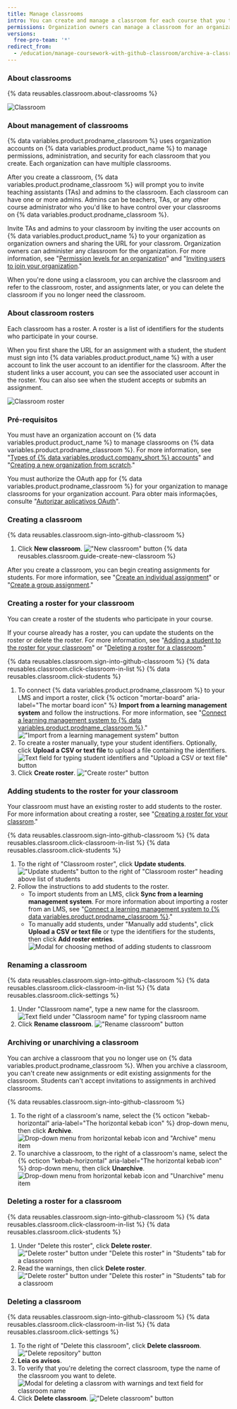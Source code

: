 ```yaml
---
title: Manage classrooms
intro: You can create and manage a classroom for each course that you teach using {% data variables.product.prodname_classroom %}.
permissions: Organization owners can manage a classroom for an organization.
versions:
  free-pro-team: '*'
redirect_from:
  - /education/manage-coursework-with-github-classroom/archive-a-classroom
---
```


### About classrooms

{% data reusables.classroom.about-classrooms %}

![Classroom](/assets/images/help/classroom/classroom-hero.png)

### About management of classrooms

{% data variables.product.prodname_classroom %} uses organization accounts on {% data variables.product.product_name %} to manage permissions, administration, and security for each classroom that you create. Each organization can have multiple classrooms.

After you create a classroom, {% data variables.product.prodname_classroom %} will prompt you to invite teaching assistants (TAs) and admins to the classroom. Each classroom can have one or more admins. Admins can be teachers, TAs, or any other course administrator who you'd like to have control over your classrooms on {% data variables.product.prodname_classroom %}.

Invite TAs and admins to your classroom by inviting the user accounts on {% data variables.product.product_name %} to your organization as organization owners and sharing the URL for your classrom. Organization owners can administer any classroom for the organization. For more information, see "[Permission levels for an organization](/github/setting-up-and-managing-organizations-and-teams/permission-levels-for-an-organization)" and "[Inviting users to join your organization](/github/setting-up-and-managing-organizations-and-teams/inviting-users-to-join-your-organization)."

When you're done using a classroom, you can archive the classroom and refer to the classroom, roster, and assignments later, or you can delete the classroom if you no longer need the classroom.

### About classroom rosters

Each classroom has a roster. A roster is a list of identifiers for the students who participate in your course.

When you first share the URL for an assignment with a student, the student must sign into {% data variables.product.product_name %} with a user account to link the user account to an identifier for the classroom. After the student links a user account, you can see the associated user account in the roster. You can also see when the student accepts or submits an assignment.

![Classroom roster](/assets/images/help/classroom/roster-hero.png)

### Pré-requisitos

You must have an organization account on {% data variables.product.product_name %} to manage classrooms on {% data variables.product.prodname_classroom %}. For more information, see "[Types of {% data variables.product.company_short %} accounts](/github/getting-started-with-github/types-of-github-accounts#organization-accounts)" and "[Creating a new organization from scratch](/github/setting-up-and-managing-organizations-and-teams/creating-a-new-organization-from-scratch)."

You must authorize the OAuth app for {% data variables.product.prodname_classroom %} for your organization to manage classrooms for your organization account. Para obter mais informações, consulte "[Autorizar aplicativos OAuth](/github/authenticating-to-github/authorizing-oauth-apps)".

### Creating a classroom

{% data reusables.classroom.sign-into-github-classroom %}
1. Click **New classroom**. !["New classroom" button](/assets/images/help/classroom/click-new-classroom-button.png)
{% data reusables.classroom.guide-create-new-classroom %}

After you create a classroom, you can begin creating assignments for students. For more information, see "[Create an individual assignment](/education/manage-coursework-with-github-classroom/create-an-individual-assignment)" or "[Create a group assignment](/education/manage-coursework-with-github-classroom/create-a-group-assignment)."

### Creating a roster for your classroom

You can create a roster of the students who participate in your course.

If your course already has a roster, you can update the students on the roster or delete the roster. For more information, see "[Adding a student to the roster for your classroom](#adding-students-to-the-roster-for-your-classroom)" or "[Deleting a roster for a classroom](#deleting-a-roster-for-a-classroom)."

{% data reusables.classroom.sign-into-github-classroom %}
{% data reusables.classroom.click-classroom-in-list %}
{% data reusables.classroom.click-students %}
1. To connect {% data variables.product.prodname_classroom %} to your LMS and import a roster, click {% octicon "mortar-board" aria-label="The mortar board icon" %} **Import from a learning management system** and follow the instructions. For more information, see "[Connect a learning management system to {% data variables.product.prodname_classroom %}](/education/manage-coursework-with-github-classroom/connect-a-learning-management-system-to-github-classroom)." !["Import from a learning management system" button](/assets/images/help/classroom/click-import-from-a-learning-management-system-button.png)
1. To create a roster manually, type your student identifiers. Optionally, click **Upload a CSV or text file** to upload a file containing the identifiers. ![Text field for typing student identifiers and "Upload a CSV or text file" button](/assets/images/help/classroom/type-or-upload-student-identifiers.png)
1. Click **Create roster**. !["Create roster" button](/assets/images/help/classroom/click-create-roster-button.png)

### Adding students to the roster for your classroom

Your classroom must have an existing roster to add students to the roster. For more information about creating a roster, see "[Creating a roster for your classrom](#creating-a-roster-for-your-classroom)."

{% data reusables.classroom.sign-into-github-classroom %}
{% data reusables.classroom.click-classroom-in-list %}
{% data reusables.classroom.click-students %}
1. To the right of "Classroom roster", click **Update students**. !["Update students" button to the right of "Classroom roster" heading above list of students](/assets/images/help/classroom/click-update-students-button.png)
1. Follow the instructions to add students to the roster.
    - To import students from an LMS, click **Sync from a learning management system**. For more information about importing a roster from an LMS, see "[Connect a learning management system to {% data variables.product.prodname_classroom %}](/education/manage-coursework-with-github-classroom/connect-a-learning-management-system-to-github-classroom)."
    - To manually add students, under "Manually add students", click **Upload a CSV or text file** or type the identifiers for the students, then click **Add roster entries**. ![Modal for choosing method of adding students to classroom](/assets/images/help/classroom/classroom-add-students-to-your-roster.png)

### Renaming a classroom

{% data reusables.classroom.sign-into-github-classroom %}
{% data reusables.classroom.click-classroom-in-list %}
{% data reusables.classroom.click-settings %}
1. Under "Classroom name", type a new name for the classroom. ![Text field under "Classroom name" for typing classroom name](/assets/images/help/classroom/settings-type-classroom-name.png)
1. Click **Rename classroom**. !["Rename classroom" button](/assets/images/help/classroom/settings-click-rename-classroom-button.png)

### Archiving or unarchiving a classroom

You can archive a classroom that you no longer use on {% data variables.product.prodname_classroom %}. When you archive a classroom, you can't create new assignments or edit existing assignments for the classroom. Students can't accept invitations to assignments in archived classrooms.

{% data reusables.classroom.sign-into-github-classroom %}
1. To the right of a classroom's name, select the {% octicon "kebab-horizontal" aria-label="The horizontal kebab icon" %} drop-down menu, then click **Archive**. ![Drop-down menu from horizontal kebab icon and "Archive" menu item](/assets/images/help/classroom/use-drop-down-then-click-archive.png)
1. To unarchive a classroom, to the right of a classroom's name, select the {% octicon "kebab-horizontal" aria-label="The horizontal kebab icon" %} drop-down menu, then click **Unarchive**. ![Drop-down menu from horizontal kebab icon and "Unarchive" menu item](/assets/images/help/classroom/use-drop-down-then-click-unarchive.png)

### Deleting a roster for a classroom

{% data reusables.classroom.sign-into-github-classroom %}
{% data reusables.classroom.click-classroom-in-list %}
{% data reusables.classroom.click-students %}
1. Under "Delete this roster", click **Delete roster**. !["Delete roster" button under "Delete this roster" in "Students" tab for a classroom](/assets/images/help/classroom/students-click-delete-roster-button.png)
1. Read the warnings, then click **Delete roster**. !["Delete roster" button under "Delete this roster" in "Students" tab for a classroom](/assets/images/help/classroom/students-click-delete-roster-button-in-modal.png)

### Deleting a classroom

{% data reusables.classroom.sign-into-github-classroom %}
{% data reusables.classroom.click-classroom-in-list %}
{% data reusables.classroom.click-settings %}
1. To the right of "Delete this classroom", click **Delete classroom**. !["Delete repository" button](/assets/images/help/classroom/click-delete-classroom-button.png)
1. **Leia os avisos**.
1. To verify that you're deleting the correct classroom, type the name of the classroom you want to delete. ![Modal for deleting a classrom with warnings and text field for classroom name](/assets/images/help/classroom/delete-classroom-modal-with-warning.png)
1. Click **Delete classroom**. !["Delete classroom" button](/assets/images/help/classroom/delete-classroom-click-delete-classroom-button.png)
